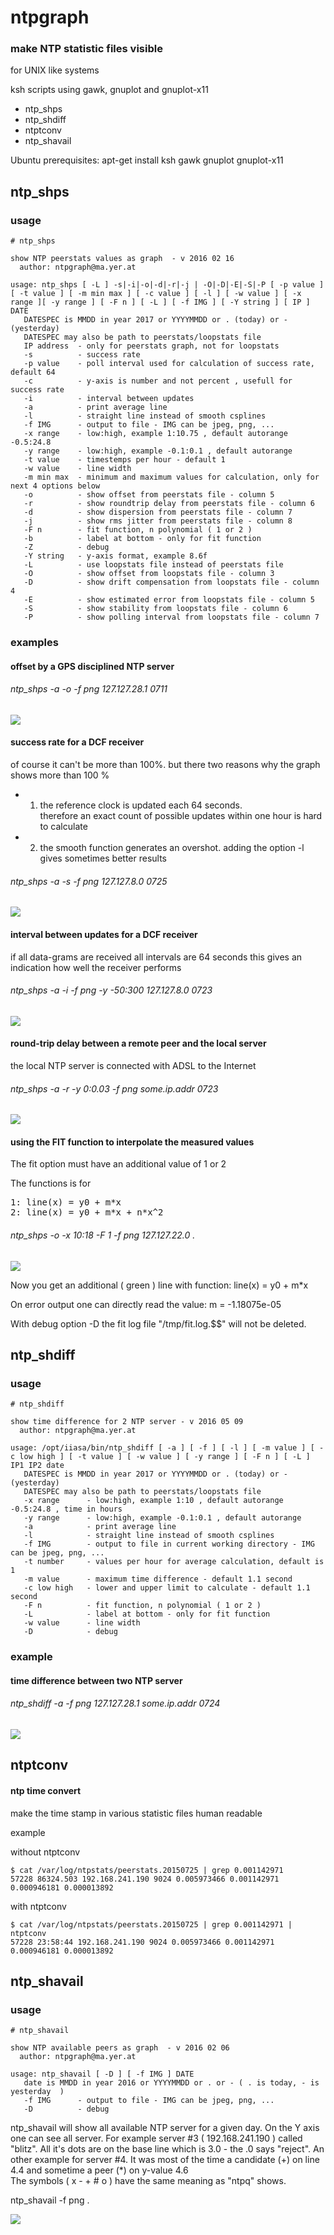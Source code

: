 # ntpgraph

### make NTP statistic files visible 

for UNIX like systems 

ksh scripts using gawk, gnuplot and gnuplot-x11 

* ntp_shps
* ntp_shdiff
* ntptconv
* ntp_shavail

Ubuntu prerequisites:  apt-get install ksh gawk gnuplot gnuplot-x11

## ntp_shps 

### usage 

    # ntp_shps
     
    show NTP peerstats values as graph  - v 2016 02 16
      author: ntpgraph@ma.yer.at

    usage: ntp_shps [ -L ] -s|-i|-o|-d|-r|-j | -O|-D|-E|-S|-P [ -p value ] [ -t value ] [ -m min max ] [ -c value ] [ -l ] [ -w value ] [ -x range ][ -y range ] [ -F n ] [ -L ] [ -f IMG ] [ -Y string ] [ IP ] DATE
       DATESPEC is MMDD in year 2017 or YYYYMMDD or . (today) or - (yesterday) 
       DATESPEC may also be path to peerstats/loopstats file
       IP address  - only for peerstats graph, not for loopstats
       -s          - success rate
       -p value    - poll interval used for calculation of success rate, default 64
       -c          - y-axis is number and not percent , usefull for success rate
       -i          - interval between updates
       -a          - print average line
       -l          - straight line instead of smooth csplines
       -f IMG      - output to file - IMG can be jpeg, png, ...
       -x range    - low:high, example 1:10.75 , default autorange -0.5:24.8
       -y range    - low:high, example -0.1:0.1 , default autorange
       -t value    - timestemps per hour - default 1
       -w value    - line width
       -m min max  - minimum and maximum values for calculation, only for next 4 options below
       -o          - show offset from peerstats file - column 5
       -r          - show roundtrip delay from peerstats file - column 6
       -d          - show dispersion from peerstats file - column 7
       -j          - show rms jitter from peerstats file - column 8
       -F n        - fit function, n polynomial ( 1 or 2 )
       -b          - label at bottom - only for fit function
       -Z          - debug
       -Y string   - y-axis format, example 8.6f
       -L          - use loopstats file instead of peerstats file
       -O          - show offset from loopstats file - column 3
       -D          - show drift compensation from loopstats file - column 4
       -E          - show estimated error from loopstats file - column 5
       -S          - show stability from loopstats file - column 6
       -P          - show polling interval from loopstats file - column 7


### examples 

#### offset by a GPS disciplined NTP server 

###### ntp_shps -a -o -f png 127.127.28.1 0711

![](img/plot_7026.png)

#### success rate for a DCF receiver 

of course it can't be more than 100%.
but there two reasons why the graph shows more than 100 % 
* 1) the reference clock is updated each 64 seconds.  
therefore an exact count of possible updates within one hour is hard to calculate
* 2) the smooth function generates an overshot. 
adding the option -l gives sometimes better results 

###### ntp_shps -a -s -f png 127.127.8.0 0725

![](img/plot_22516.png)


#### interval between updates for a DCF receiver 

if all data-grams are received all intervals are 64 seconds 
this gives an indication how well the receiver performs 

###### ntp_shps -a -i -f png -y -50:300 127.127.8.0 0723

![](img/plot_22693.png)


#### round-trip delay between a remote peer and the local server 

the local NTP server is connected with ADSL to the Internet 

###### ntp_shps -a -r -y 0:0.03 -f png some.ip.addr 0723 

![](img/plot_7266.png)

#### using the FIT function to interpolate the measured values 

The fit option must have an additional value of 1 or 2 

The functions is for <br />
<pre>
1: line(x) = y0 + m*x   
2: line(x) = y0 + m*x + n*x^2
</pre>

###### ntp_shps -o -x 10:18 -F 1 -f png  127.127.22.0 .

![](img/plot_27188.png) 

Now you get an additional ( green ) line with function: line(x) = y0 + m*x 

On error output one can directly read the value: m = -1.18075e-05

With debug option -D the fit log file "/tmp/fit.log.$$" will not be deleted. 


## ntp_shdiff 

### usage 

    # ntp_shdiff
     
    show time difference for 2 NTP server - v 2016 05 09
      author: ntpgraph@ma.yer.at
    
    usage: /opt/iiasa/bin/ntp_shdiff [ -a ] [ -f ] [ -l ] [ -m value ] [ -c low high ] [ -t value ] [ -w value ] [ -y range ] [ -F n ] [ -L ] IP1 IP2 date
       DATESPEC is MMDD in year 2017 or YYYYMMDD or . (today) or - (yesterday) 
       DATESPEC may also be path to peerstats/loopstats file
       -x range      - low:high, example 1:10 , default autorange -0.5:24.8 , time in hours
       -y range      - low:high, example -0.1:0.1 , default autorange
       -a            - print average line
       -l            - straight line instead of smooth csplines
       -f IMG        - output to file in current working directory - IMG can be jpeg, png, ...
       -t number     - values per hour for average calculation, default is 1
       -m value      - maximum time difference - default 1.1 second
       -c low high   - lower and upper limit to calculate - default 1.1 second
       -F n          - fit function, n polynomial ( 1 or 2 )
       -L            - label at bottom - only for fit function
       -w value      - line width
       -D            - debug


### example

#### time difference between two NTP server 

###### ntp_shdiff -a -f png 127.127.28.1 some.ip.addr 0724

![](img/plot_7381.png)


## ntptconv 

#### ntp time convert 

make the time stamp in various statistic files human readable 

example 

without ntptconv 

    $ cat /var/log/ntpstats/peerstats.20150725 | grep 0.001142971
    57228 86324.503 192.168.241.190 9024 0.005973466 0.001142971 0.000946181 0.000013892

with ntptconv

    $ cat /var/log/ntpstats/peerstats.20150725 | grep 0.001142971 | ntptconv
    57228 23:58:44 192.168.241.190 9024 0.005973466 0.001142971 0.000946181 0.000013892


## ntp_shavail 

### usage

    # ntp_shavail

    show NTP available peers as graph  - v 2016 02 06
      author: ntpgraph@ma.yer.at
    
    usage: ntp_shavail [ -D ] [ -f IMG ] DATE
       date is MMDD in year 2016 or YYYYMMDD or . or - ( . is today, - is yesterday  )
       -f IMG      - output to file - IMG can be jpeg, png, ...
       -D          - debug

ntp_shavail will show all available NTP server for a given day. On the Y axis one can see all server. For example server #3 ( 192.168.241.190 ) called "blitz". All it's dots are on the base line which is 3.0 - the .0 says "reject". An other example for server #4. It was most of the time a candidate (+) on line 4.4 and sometime a peer (*) on y-value 4.6 <br />
The symbols ( x - + # o ) have the same meaning as "ntpq" shows.

ntp_shavail -f png .

![](img/plot_19046.png)


